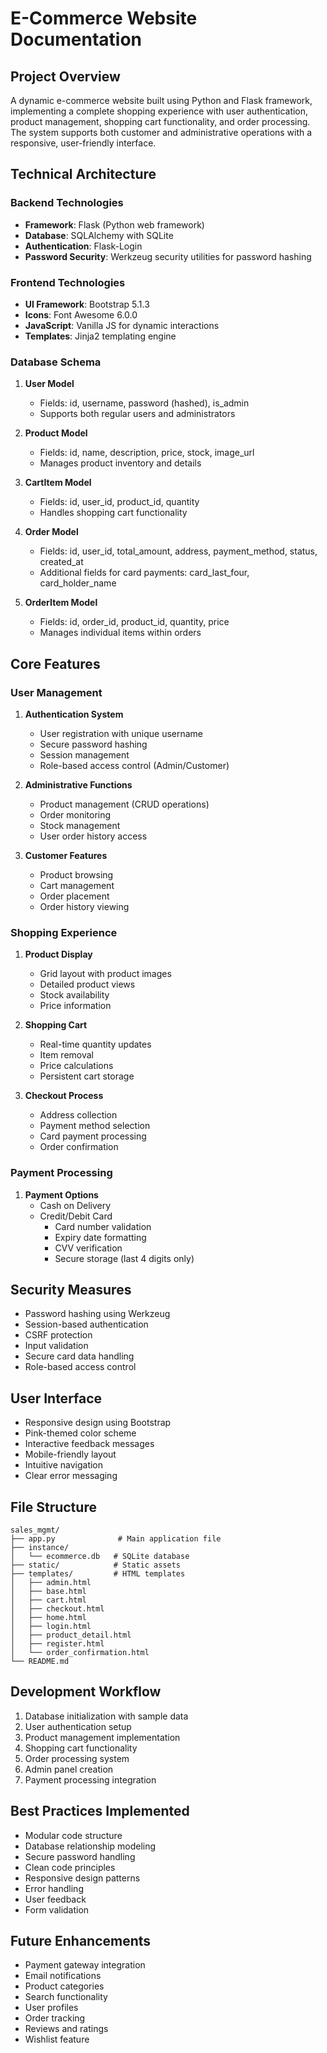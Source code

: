 # E-Commerce Website Documentation

## Project Overview
A dynamic e-commerce website built using Python and Flask framework, implementing a complete shopping experience with user authentication, product management, shopping cart functionality, and order processing. The system supports both customer and administrative operations with a responsive, user-friendly interface.

## Technical Architecture

### Backend Technologies
- **Framework**: Flask (Python web framework)
- **Database**: SQLAlchemy with SQLite
- **Authentication**: Flask-Login
- **Password Security**: Werkzeug security utilities for password hashing

### Frontend Technologies
- **UI Framework**: Bootstrap 5.1.3
- **Icons**: Font Awesome 6.0.0
- **JavaScript**: Vanilla JS for dynamic interactions
- **Templates**: Jinja2 templating engine

### Database Schema
1. **User Model**
   - Fields: id, username, password (hashed), is_admin
   - Supports both regular users and administrators

2. **Product Model**
   - Fields: id, name, description, price, stock, image_url
   - Manages product inventory and details

3. **CartItem Model**
   - Fields: id, user_id, product_id, quantity
   - Handles shopping cart functionality

4. **Order Model**
   - Fields: id, user_id, total_amount, address, payment_method, status, created_at
   - Additional fields for card payments: card_last_four, card_holder_name

5. **OrderItem Model**
   - Fields: id, order_id, product_id, quantity, price
   - Manages individual items within orders

## Core Features

### User Management
1. **Authentication System**
   - User registration with unique username
   - Secure password hashing
   - Session management
   - Role-based access control (Admin/Customer)

2. **Administrative Functions**
   - Product management (CRUD operations)
   - Order monitoring
   - Stock management
   - User order history access

3. **Customer Features**
   - Product browsing
   - Cart management
   - Order placement
   - Order history viewing

### Shopping Experience
1. **Product Display**
   - Grid layout with product images
   - Detailed product views
   - Stock availability
   - Price information

2. **Shopping Cart**
   - Real-time quantity updates
   - Item removal
   - Price calculations
   - Persistent cart storage

3. **Checkout Process**
   - Address collection
   - Payment method selection
   - Card payment processing
   - Order confirmation

### Payment Processing
1. **Payment Options**
   - Cash on Delivery
   - Credit/Debit Card
     - Card number validation
     - Expiry date formatting
     - CVV verification
     - Secure storage (last 4 digits only)

## Security Measures
- Password hashing using Werkzeug
- Session-based authentication
- CSRF protection
- Input validation
- Secure card data handling
- Role-based access control

## User Interface
- Responsive design using Bootstrap
- Pink-themed color scheme
- Interactive feedback messages
- Mobile-friendly layout
- Intuitive navigation
- Clear error messaging

## File Structure
```
sales_mgmt/
├── app.py              # Main application file
├── instance/          
│   └── ecommerce.db   # SQLite database
├── static/            # Static assets
├── templates/         # HTML templates
│   ├── admin.html
│   ├── base.html
│   ├── cart.html
│   ├── checkout.html
│   ├── home.html
│   ├── login.html
│   ├── product_detail.html
│   ├── register.html
│   └── order_confirmation.html
└── README.md
```

## Development Workflow
1. Database initialization with sample data
2. User authentication setup
3. Product management implementation
4. Shopping cart functionality
5. Order processing system
6. Admin panel creation
7. Payment processing integration

## Best Practices Implemented
- Modular code structure
- Database relationship modeling
- Secure password handling
- Clean code principles
- Responsive design patterns
- Error handling
- User feedback
- Form validation

## Future Enhancements
- Payment gateway integration
- Email notifications
- Product categories
- Search functionality
- User profiles
- Order tracking
- Reviews and ratings
- Wishlist feature
